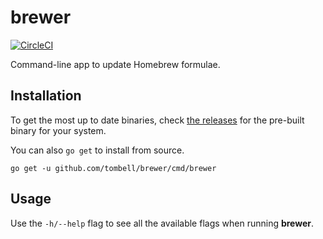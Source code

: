 # brewer

[![CircleCI](https://circleci.com/gh/tombell/brewer/tree/master.svg?style=svg)](https://circleci.com/gh/tombell/brewer/tree/master)

Command-line app to update Homebrew formulae.

## Installation

To get the most up to date binaries, check [the releases][releases] for the
pre-built binary for your system.

You can also `go get` to install from source.

    go get -u github.com/tombell/brewer/cmd/brewer

[releases]: https://github.com/tombell/brewer/releases

## Usage

Use the `-h/--help` flag to see all the available flags when running **brewer**.
